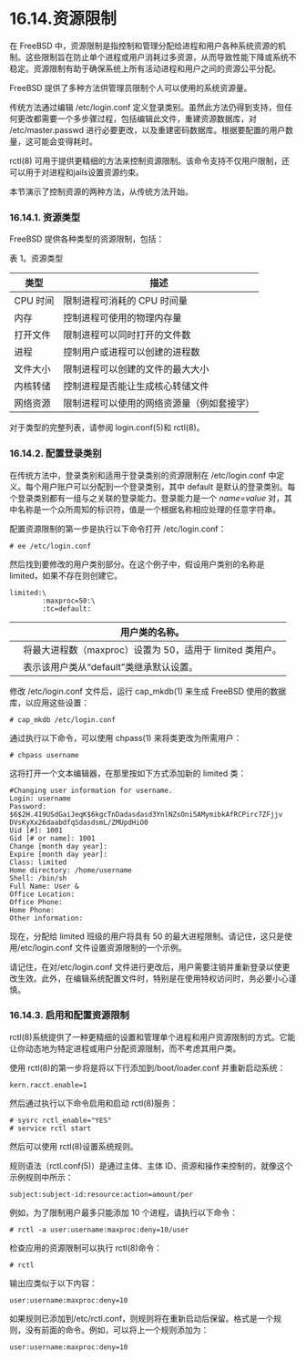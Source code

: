 # 16.14.资源限制

在 FreeBSD 中，资源限制是指控制和管理分配给进程和用户各种系统资源的机制。这些限制旨在防止单个进程或用户消耗过多资源，从而导致性能下降或系统不稳定。资源限制有助于确保系统上所有活动进程和用户之间的资源公平分配。

FreeBSD 提供了多种方法供管理员限制个人可以使用的系统资源量。

传统方法通过编辑 /etc/login.conf 定义登录类别。虽然此方法仍得到支持，但任何更改都需要一个多步骤过程，包括编辑此文件，重建资源数据库，对 /etc/master.passwd 进行必要更改，以及重建密码数据库。根据要配置的用户数量，这可能会变得耗时。

rctl(8) 可用于提供更精细的方法来控制资源限制。该命令支持不仅用户限制，还可以用于对进程和jails设置资源约束。

本节演示了控制资源的两种方法，从传统方法开始。

### 16.14.1. 资源类型

FreeBSD 提供各种类型的资源限制，包括：

表 1。资源类型

|类型|描述|
| ---------------------| -------------|
|CPU 时间|限制进程可消耗的 CPU 时间量|
|内存|控制进程可使用的物理内存量| 
|打开文件|限制进程可以同时打开的文件数| 
|进程|控制用户或进程可以创建的进程数| 
|文件大小|限制进程可以创建的文件的最大大小| 
|内核转储|控制进程是否能让生成核心转储文件| 
|网络资源|限制进程可以使用的网络资源量（例如套接字）|

对于类型的完整列表，请参阅 login.conf(5)和 rctl(8)。

### 16.14.2. 配置登录类别

在传统方法中，登录类别和适用于登录类别的资源限制在 /etc/login.conf 中定义。每个用户账户可以分配到一个登录类别，其中 default 是默认的登录类别。每个登录类别都有一组与之关联的登录能力。登录能力是一个 <em>name</em>=<em>value</em> 对，其中名称是一个众所周知的标识符，值是一个根据名称相应处理的任意字符串。

配置资源限制的第一步是执行以下命令打开 /etc/login.conf：

```
# ee /etc/login.conf
```

然后找到要修改的用户类别部分。在这个例子中，假设用户类别的名称是 limited，如果不存在则创建它。

```
limited:\ 
        :maxproc=50:\ 
        :tc=default: 
```

|  | 用户类的名称。                             |
| -- | ----------------------------------------------------------- |
|  | 将最大进程数（maxproc）设置为 50，适用于 limited 类用户。|
|  | 表示该用户类从“default”类继承默认设置。  |

修改 /etc/login.conf 文件后，运行 cap_mkdb(1) 来生成 FreeBSD 使用的数据库，以应用这些设置：

```
# cap_mkdb /etc/login.conf
```

通过执行以下命令，可以使用 chpass(1) 来将类更改为所需用户：

```
# chpass username
```

这将打开一个文本编辑器，在那里按如下方式添加新的 limited 类：

```
#Changing user information for username.
Login: username
Password: $6$2H.419USdGaiJeqK$6kgcTnDadasdasd3YnlNZsOni5AMymibkAfRCPirc7ZFjjv
DVsKyXx26daabdfqSdasdsmL/ZMUpdHiO0
Uid [#]: 1001
Gid [# or name]: 1001
Change [month day year]:
Expire [month day year]:
Class: limited
Home directory: /home/username
Shell: /bin/sh
Full Name: User &
Office Location:
Office Phone:
Home Phone:
Other information:
```

现在，分配给 limited 班级的用户将具有 50 的最大进程限制。请记住，这只是使用/etc/login.conf 文件设置资源限制的一个示例。

请记住，在对/etc/login.conf 文件进行更改后，用户需要注销并重新登录以使更改生效。此外，在编辑系统配置文件时，特别是在使用特权访问时，务必要小心谨慎。

### 16.14.3. 启用和配置资源限制

rctl(8)系统提供了一种更精细的设置和管理单个进程和用户资源限制的方式。它能让你动态地为特定进程或用户分配资源限制，而不考虑其用户类。

使用 rctl(8)的第一步将是将以下行添加到/boot/loader.conf 并重新启动系统：

```
kern.racct.enable=1
```

然后通过执行以下命令启用和启动 rctl(8)服务：

```
# sysrc rctl_enable="YES"
# service rctl start
```

然后可以使用 rctl(8)设置系统规则。

规则语法（rctl.conf(5)）是通过主体、主体 ID、资源和操作来控制的，就像这个示例规则中所示：

```
subject:subject-id:resource:action=amount/per
```

例如，为了限制用户最多只能添加 10 个进程，请执行以下命令：

```
# rctl -a user:username:maxproc:deny=10/user
```

检查应用的资源限制可以执行 rctl(8)命令：

```
# rctl
```

输出应类似于以下内容：

```
user:username:maxproc:deny=10
```

如果规则已添加到/etc/rctl.conf，则规则将在重新启动后保留。格式是一个规则，没有前面的命令。例如，可以将上一个规则添加为：

```
user:username:maxproc:deny=10
```
